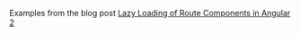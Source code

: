 Examples from the blog post [Lazy Loading of Route Components in Angular 2](http://blog.mgechev.com/2015/09/30/lazy-loading-components-routes-services-router-angular-2/)
